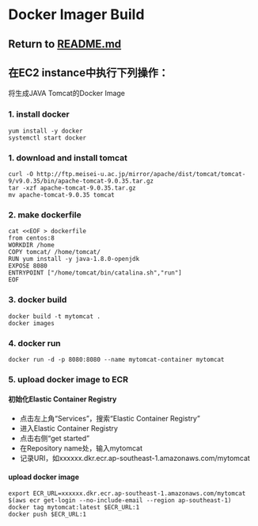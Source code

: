 # Docker Imager Build

## Return to [README.md](README.md)


## 在EC2 instance中执行下列操作：
将生成JAVA Tomcat的Docker Image

### 1. install docker
```
yum install -y docker
systemctl start docker
```
### 1. download and install tomcat
```
curl -O http://ftp.meisei-u.ac.jp/mirror/apache/dist/tomcat/tomcat-9/v9.0.35/bin/apache-tomcat-9.0.35.tar.gz
tar -xzf apache-tomcat-9.0.35.tar.gz
mv apache-tomcat-9.0.35 tomcat
```
### 2. make dockerfile
```
cat <<EOF > dockerfile
from centos:8
WORKDIR /home
COPY tomcat/ /home/tomcat/
RUN yum install -y java-1.8.0-openjdk
EXPOSE 8080
ENTRYPOINT ["/home/tomcat/bin/catalina.sh","run"]
EOF
```
### 3. docker build
```
docker build -t mytomcat .
docker images
```
### 4. docker run
```
docker run -d -p 8080:8080 --name mytomcat-container mytomcat
```
### 5. upload docker image to ECR

#### 初始化Elastic Container Registry
- 点击左上角“Services”，搜索“Elastic Container Registry”
- 进入Elastic Container Registry
- 点击右侧“get started”
- 在Repository name处，输入mytomcat
- 记录URI，如xxxxxx.dkr.ecr.ap-southeast-1.amazonaws.com/mytomcat

#### upload docker image
```
export ECR_URL=xxxxxx.dkr.ecr.ap-southeast-1.amazonaws.com/mytomcat
$(aws ecr get-login --no-include-email --region ap-southeast-1)
docker tag mytomcat:latest $ECR_URL:1
docker push $ECR_URL:1
```

